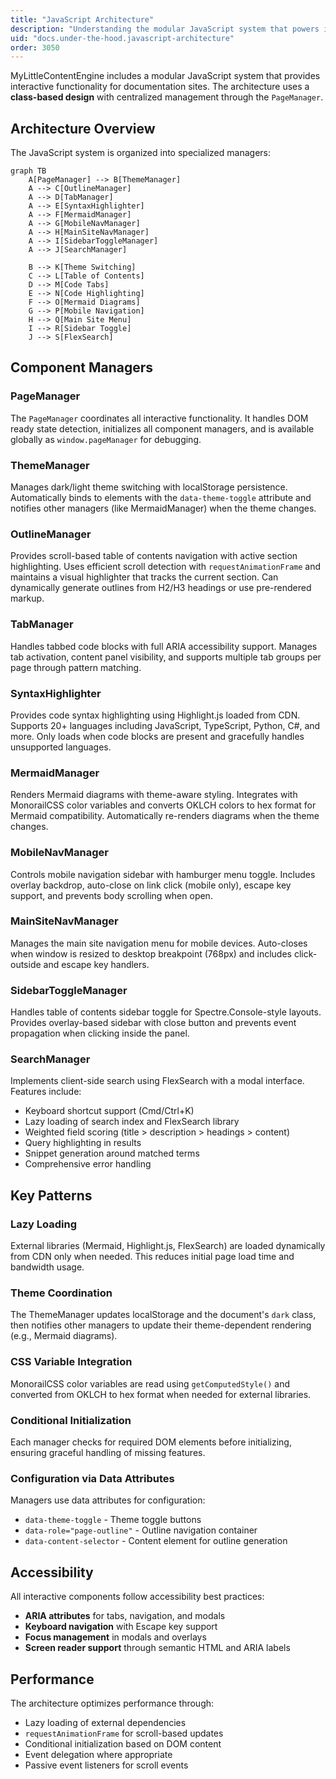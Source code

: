 ```yaml
---
title: "JavaScript Architecture"
description: "Understanding the modular JavaScript system that powers interactive features in MyLittleContentEngine"
uid: "docs.under-the-hood.javascript-architecture"
order: 3050
---
```


MyLittleContentEngine includes a modular JavaScript system that provides interactive functionality for documentation sites. The architecture uses a **class-based design** with centralized management through the `PageManager`.

## Architecture Overview

The JavaScript system is organized into specialized managers:

```mermaid
graph TB
    A[PageManager] --> B[ThemeManager]
    A --> C[OutlineManager]
    A --> D[TabManager]
    A --> E[SyntaxHighlighter]
    A --> F[MermaidManager]
    A --> G[MobileNavManager]
    A --> H[MainSiteNavManager]
    A --> I[SidebarToggleManager]
    A --> J[SearchManager]

    B --> K[Theme Switching]
    C --> L[Table of Contents]
    D --> M[Code Tabs]
    E --> N[Code Highlighting]
    F --> O[Mermaid Diagrams]
    G --> P[Mobile Navigation]
    H --> Q[Main Site Menu]
    I --> R[Sidebar Toggle]
    J --> S[FlexSearch]
```

## Component Managers

### PageManager

The `PageManager` coordinates all interactive functionality. It handles DOM ready state detection, initializes all component managers, and is available globally as `window.pageManager` for debugging.

### ThemeManager

Manages dark/light theme switching with localStorage persistence. Automatically binds to elements with the `data-theme-toggle` attribute and notifies other managers (like MermaidManager) when the theme changes.

### OutlineManager

Provides scroll-based table of contents navigation with active section highlighting. Uses efficient scroll detection with `requestAnimationFrame` and maintains a visual highlighter that tracks the current section. Can dynamically generate outlines from H2/H3 headings or use pre-rendered markup.

### TabManager

Handles tabbed code blocks with full ARIA accessibility support. Manages tab activation, content panel visibility, and supports multiple tab groups per page through pattern matching.

### SyntaxHighlighter

Provides code syntax highlighting using Highlight.js loaded from CDN. Supports 20+ languages including JavaScript, TypeScript, Python, C#, and more. Only loads when code blocks are present and gracefully handles unsupported languages.

### MermaidManager

Renders Mermaid diagrams with theme-aware styling. Integrates with MonorailCSS color variables and converts OKLCH colors to hex format for Mermaid compatibility. Automatically re-renders diagrams when the theme changes.

### MobileNavManager

Controls mobile navigation sidebar with hamburger menu toggle. Includes overlay backdrop, auto-close on link click (mobile only), escape key support, and prevents body scrolling when open.

### MainSiteNavManager

Manages the main site navigation menu for mobile devices. Auto-closes when window is resized to desktop breakpoint (768px) and includes click-outside and escape key handlers.

### SidebarToggleManager

Handles table of contents sidebar toggle for Spectre.Console-style layouts. Provides overlay-based sidebar with close button and prevents event propagation when clicking inside the panel.

### SearchManager

Implements client-side search using FlexSearch with a modal interface. Features include:

- Keyboard shortcut support (Cmd/Ctrl+K)
- Lazy loading of search index and FlexSearch library
- Weighted field scoring (title > description > headings > content)
- Query highlighting in results
- Snippet generation around matched terms
- Comprehensive error handling

## Key Patterns

### Lazy Loading

External libraries (Mermaid, Highlight.js, FlexSearch) are loaded dynamically from CDN only when needed. This reduces initial page load time and bandwidth usage.

### Theme Coordination

The ThemeManager updates localStorage and the document's `dark` class, then notifies other managers to update their theme-dependent rendering (e.g., Mermaid diagrams).

### CSS Variable Integration

MonorailCSS color variables are read using `getComputedStyle()` and converted from OKLCH to hex format when needed for external libraries.

### Conditional Initialization

Each manager checks for required DOM elements before initializing, ensuring graceful handling of missing features.

### Configuration via Data Attributes

Managers use data attributes for configuration:
- `data-theme-toggle` - Theme toggle buttons
- `data-role="page-outline"` - Outline navigation container
- `data-content-selector` - Content element for outline generation

## Accessibility

All interactive components follow accessibility best practices:

- **ARIA attributes** for tabs, navigation, and modals
- **Keyboard navigation** with Escape key support
- **Focus management** in modals and overlays
- **Screen reader support** through semantic HTML and ARIA labels

## Performance

The architecture optimizes performance through:

- Lazy loading of external dependencies
- `requestAnimationFrame` for scroll-based updates
- Conditional initialization based on DOM content
- Event delegation where appropriate
- Passive event listeners for scroll events
